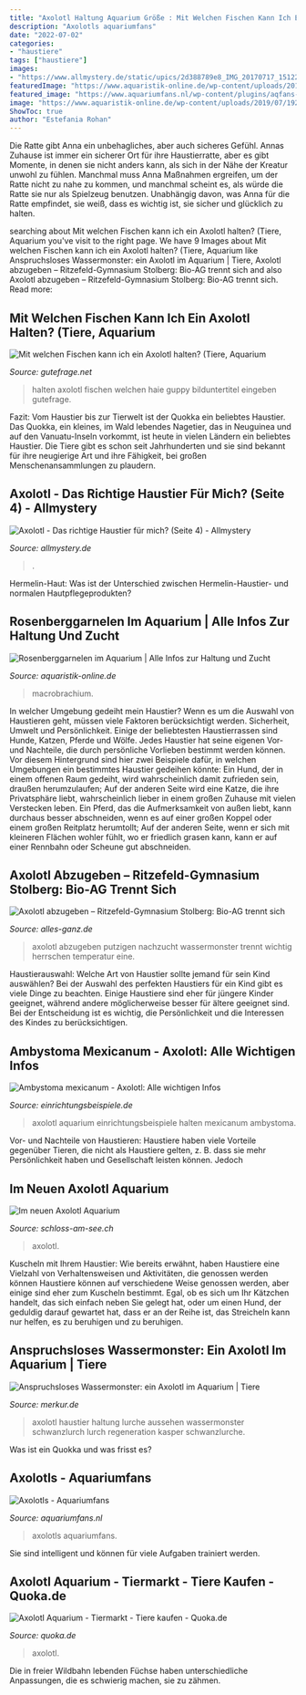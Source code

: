 ```yaml
---
title: "Axolotl Haltung Aquarium Größe : Mit Welchen Fischen Kann Ich Ein Axolotl Halten? (tiere, Aquarium"
description: "Axolotls aquariumfans"
date: "2022-07-02"
categories:
- "haustiere"
tags: ["haustiere"]
images:
- "https://www.allmystery.de/static/upics/2d388789e8_IMG_20170717_151223.jpg"
featuredImage: "https://www.aquaristik-online.de/wp-content/uploads/2019/07/1920px-Macrobrachium_rosenbergii1.jpg"
featured_image: "https://www.aquariumfans.nl/wp-content/plugins/aqfans-photo-publisher/watermark.php?src=https://www.aquariumfans.nl/wp-content/uploads/aquaria/2017/07/Axolotls-1.jpg"
image: "https://www.aquaristik-online.de/wp-content/uploads/2019/07/1920px-Macrobrachium_rosenbergii1.jpg"
ShowToc: true
author: "Estefania Rohan"
---
```



Die Ratte gibt Anna ein unbehagliches, aber auch sicheres Gefühl.
Annas Zuhause ist immer ein sicherer Ort für ihre Haustierratte, aber es gibt Momente, in denen sie nicht anders kann, als sich in der Nähe der Kreatur unwohl zu fühlen. Manchmal muss Anna Maßnahmen ergreifen, um der Ratte nicht zu nahe zu kommen, und manchmal scheint es, als würde die Ratte sie nur als Spielzeug benutzen. Unabhängig davon, was Anna für die Ratte empfindet, sie weiß, dass es wichtig ist, sie sicher und glücklich zu halten.

	

		
searching about Mit welchen Fischen kann ich ein Axolotl halten? (Tiere, Aquarium you've visit to the right page. We have 9 Images about Mit welchen Fischen kann ich ein Axolotl halten? (Tiere, Aquarium like Anspruchsloses Wassermonster: ein Axolotl im Aquarium | Tiere, Axolotl abzugeben – Ritzefeld-Gymnasium Stolberg: Bio-AG trennt sich and also Axolotl abzugeben – Ritzefeld-Gymnasium Stolberg: Bio-AG trennt sich. Read more:
		
    
## Mit Welchen Fischen Kann Ich Ein Axolotl Halten? (Tiere, Aquarium

<img loading=lazy src="https://images.gutefrage.net/media/fragen/bilder/mit-welchen-fischen-kann-ich-ein-axolotl-halten/0_original.jpg?v=1228512965000" onerror="this.onerror=null;this.src='https://tse1.mm.bing.net/th?id=OIP.P7V9fPjWE2k0CxPphc-0lwHaF7&amp;pid=15.1';" alt="Mit welchen Fischen kann ich ein Axolotl halten? (Tiere, Aquarium">

_Source: gutefrage.net_

>halten axolotl fischen welchen haie guppy bilduntertitel eingeben gutefrage. 

	

Fazit: Vom Haustier bis zur Tierwelt ist der Quokka ein beliebtes Haustier.
Das Quokka, ein kleines, im Wald lebendes Nagetier, das in Neuguinea und auf den Vanuatu-Inseln vorkommt, ist heute in vielen Ländern ein beliebtes Haustier. Die Tiere gibt es schon seit Jahrhunderten und sie sind bekannt für ihre neugierige Art und ihre Fähigkeit, bei großen Menschenansammlungen zu plaudern.

    
## Axolotl - Das Richtige Haustier Für Mich? (Seite 4) - Allmystery

<img loading=lazy src="https://www.allmystery.de/static/upics/2d388789e8_IMG_20170717_151223.jpg" onerror="this.onerror=null;this.src='https://tse1.mm.bing.net/th?id=OIP.VEjgrsMRhHKlF6jBfnkf0gHaFj&amp;pid=15.1';" alt="Axolotl - Das richtige Haustier für mich? (Seite 4) - Allmystery">

_Source: allmystery.de_

>. 

	

Hermelin-Haut: Was ist der Unterschied zwischen Hermelin-Haustier- und normalen Hautpflegeprodukten?

    
## Rosenberggarnelen Im Aquarium | Alle Infos Zur Haltung Und Zucht

<img loading=lazy src="https://www.aquaristik-online.de/wp-content/uploads/2019/07/1920px-Macrobrachium_rosenbergii1.jpg" onerror="this.onerror=null;this.src='https://tse1.mm.bing.net/th?id=OIP.S0Vy5DkkmG2zT3BMHtn2CAHaD-&amp;pid=15.1';" alt="Rosenberggarnelen im Aquarium | Alle Infos zur Haltung und Zucht">

_Source: aquaristik-online.de_

>macrobrachium. 

	

In welcher Umgebung gedeiht mein Haustier?
Wenn es um die Auswahl von Haustieren geht, müssen viele Faktoren berücksichtigt werden. Sicherheit, Umwelt und Persönlichkeit. Einige der beliebtesten Haustierrassen sind Hunde, Katzen, Pferde und Wölfe. Jedes Haustier hat seine eigenen Vor- und Nachteile, die durch persönliche Vorlieben bestimmt werden können. Vor diesem Hintergrund sind hier zwei Beispiele dafür, in welchen Umgebungen ein bestimmtes Haustier gedeihen könnte:
Ein Hund, der in einem offenen Raum gedeiht, wird wahrscheinlich damit zufrieden sein, draußen herumzulaufen; Auf der anderen Seite wird eine Katze, die ihre Privatsphäre liebt, wahrscheinlich lieber in einem großen Zuhause mit vielen Verstecken leben. Ein Pferd, das die Aufmerksamkeit von außen liebt, kann durchaus besser abschneiden, wenn es auf einer großen Koppel oder einem großen Reitplatz herumtollt; Auf der anderen Seite, wenn er sich mit kleineren Flächen wohler fühlt, wo er friedlich grasen kann, kann er auf einer Rennbahn oder Scheune gut abschneiden.

    
## Axolotl Abzugeben – Ritzefeld-Gymnasium Stolberg: Bio-AG Trennt Sich

<img loading=lazy src="https://alles-ganz.de/wp-content/uploads/Axolotl-Jungtier-dunkle-Variante.jpg" onerror="this.onerror=null;this.src='https://tse4.mm.bing.net/th?id=OIP.oHhIPJsa0DEMdaDCoFb1uAHaEx&amp;pid=15.1';" alt="Axolotl abzugeben – Ritzefeld-Gymnasium Stolberg: Bio-AG trennt sich">

_Source: alles-ganz.de_

>axolotl abzugeben putzigen nachzucht wassermonster trennt wichtig herrschen temperatur eine. 

	

Haustierauswahl: Welche Art von Haustier sollte jemand für sein Kind auswählen?
Bei der Auswahl des perfekten Haustiers für ein Kind gibt es viele Dinge zu beachten. Einige Haustiere sind eher für jüngere Kinder geeignet, während andere möglicherweise besser für ältere geeignet sind. Bei der Entscheidung ist es wichtig, die Persönlichkeit und die Interessen des Kindes zu berücksichtigen.

    
## Ambystoma Mexicanum - Axolotl: Alle Wichtigen Infos

<img loading=lazy src="https://www.einrichtungsbeispiele.de/16to9/w1920/images_11035/aquarium-einrichten-mit-axolotl-bei-fuetterung__5ef4414f5bc5248881d11ecbd8939f90.jpg" onerror="this.onerror=null;this.src='https://tse4.mm.bing.net/th?id=OIP.XIJJ94sD_NB3eAR4lF3IfwHaEK&amp;pid=15.1';" alt="Ambystoma mexicanum - Axolotl: Alle wichtigen Infos">

_Source: einrichtungsbeispiele.de_

>axolotl aquarium einrichtungsbeispiele halten mexicanum ambystoma. 

	

Vor- und Nachteile von Haustieren: Haustiere haben viele Vorteile gegenüber Tieren, die nicht als Haustiere gelten, z. B. dass sie mehr Persönlichkeit haben und Gesellschaft leisten können. Jedoch

    
## Im Neuen Axolotl Aquarium

<img loading=lazy src="http://www.schloss-am-see.ch/images/stories/contentbilder/800px_breite/news/2019/aqua_neu_1.jpg" onerror="this.onerror=null;this.src='https://tse2.mm.bing.net/th?id=OIP.4JhAowMJtoMH33mPbC3b3AHaFx&amp;pid=15.1';" alt="Im neuen Axolotl Aquarium">

_Source: schloss-am-see.ch_

>axolotl. 

	

Kuscheln mit Ihrem Haustier: Wie bereits erwähnt, haben Haustiere eine Vielzahl von Verhaltensweisen und Aktivitäten, die genossen werden können
Haustiere können auf verschiedene Weise genossen werden, aber einige sind eher zum Kuscheln bestimmt. Egal, ob es sich um Ihr Kätzchen handelt, das sich einfach neben Sie gelegt hat, oder um einen Hund, der geduldig darauf gewartet hat, dass er an der Reihe ist, das Streicheln kann nur helfen, es zu beruhigen und zu beruhigen.

    
## Anspruchsloses Wassermonster: Ein Axolotl Im Aquarium | Tiere

<img loading=lazy src="https://www.merkur.de/bilder/2016/02/19/6138451/762783752-urn-newsml-dpa-com-20090101-151228-99-597458_large_4_3-GStpVy77sef.jpg" onerror="this.onerror=null;this.src='https://tse3.mm.bing.net/th?id=OIP.AjwpemVszdEiuzmB2UUM_wHaEK&amp;pid=15.1';" alt="Anspruchsloses Wassermonster: ein Axolotl im Aquarium | Tiere">

_Source: merkur.de_

>axolotl haustier haltung lurche aussehen wassermonster schwanzlurch lurch regeneration kasper schwanzlurche. 

	

Was ist ein Quokka und was frisst es?

    
## Axolotls - Aquariumfans

<img loading=lazy src="https://www.aquariumfans.nl/wp-content/plugins/aqfans-photo-publisher/watermark.php?src=https://www.aquariumfans.nl/wp-content/uploads/aquaria/2017/07/Axolotls-1.jpg" onerror="this.onerror=null;this.src='https://tse1.mm.bing.net/th?id=OIP.yBWtgskw5XuJSM9AXMOosgHaEK&amp;pid=15.1';" alt="Axolotls - Aquariumfans">

_Source: aquariumfans.nl_

>axolotls aquariumfans. 

	

Sie sind intelligent und können für viele Aufgaben trainiert werden.

    
## Axolotl Aquarium - Tiermarkt - Tiere Kaufen - Quoka.de

<img loading=lazy src="https://pic0.qimage.de/66/49/03/s218034966.jpg" onerror="this.onerror=null;this.src='https://tse1.mm.bing.net/th?id=OIP.3TCGi8muICpikU5B2rZzPgAAAA&amp;pid=15.1';" alt="Axolotl Aquarium - Tiermarkt - Tiere kaufen - Quoka.de">

_Source: quoka.de_

>axolotl. 

	

Die in freier Wildbahn lebenden Füchse haben unterschiedliche Anpassungen, die es schwierig machen, sie zu zähmen.

